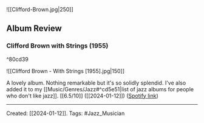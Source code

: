 ![[Clifford-Brown.jpg|250]]

## Album Review

### Clifford Brown with Strings (1955)

^80cd39

![[Clifford Brown - With Strings [1955].jpg|150]]

A lovely album. Nothing remarkable but it's so solidly splendid. I've also added it to my [[Music/Genres/Jazz#^cd5e51|list of jazz albums for people who don't like jazz]]. [[6.5/10]] ([[2024-01-12]]) ([Spotify link](https://open.spotify.com/album/6TLl6JDupQR1sdHh20eWNG?si=ZjRnBVyOTFGUf0OSrKaE7A))

***

Created: [[2024-01-12]]. 
Tags: #Jazz_Musician

